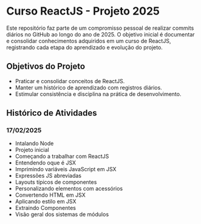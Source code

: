 # Curso ReactJS - Projeto 2025

Este repositório faz parte de um compromisso pessoal de realizar commits diários no GitHub ao longo do ano de 2025. O objetivo inicial é documentar e consolidar conhecimentos adquiridos em um curso de ReactJS, registrando cada etapa do aprendizado e evolução do projeto.

## Objetivos do Projeto
- Praticar e consolidar conceitos de ReactJS.
- Manter um histórico de aprendizado com registros diários.
- Estimular consistência e disciplina na prática de desenvolvimento.

## Histórico de Atividades

### 17/02/2025
- Intalando Node
- Projeto inicial
- Começando a trabalhar com ReactJS
- Entendendo oque é JSX
- Imprimindo variáveis ​​JavaScript em JSX
- Expressões JS abreviadas
- Layouts típicos de componentes
- Personalizando elementos com acessórios
- Convertendo HTML em JSX
- Aplicando estilo em JSX
- Extraindo Componentes
- Visão geral dos sistemas de módulos